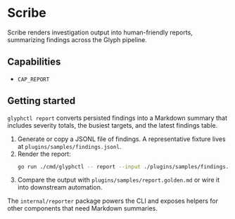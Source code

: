 # Scribe

Scribe renders investigation output into human-friendly reports, summarizing findings across the Glyph pipeline.

## Capabilities
- `CAP_REPORT`

## Getting started

`glyphctl report` converts persisted findings into a Markdown summary that includes severity totals, the busiest targets, and the latest findings table.

1. Generate or copy a JSONL file of findings. A representative fixture lives at `plugins/samples/findings.jsonl`.
2. Render the report:
   ```bash
   go run ./cmd/glyphctl -- report --input ./plugins/samples/findings.jsonl --out ./out/report.md
   ```
3. Compare the output with `plugins/samples/report.golden.md` or wire it into downstream automation.

The `internal/reporter` package powers the CLI and exposes helpers for other components that need Markdown summaries.
